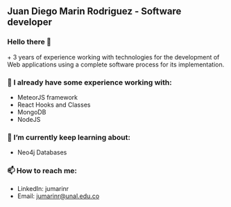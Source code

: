 ## Juan Diego Marin Rodriguez - Software developer

### Hello there 👋

<p>+ 3 years of experience working with technologies for the development of Web applications using a complete software process for its implementation.</p>

### 🌳 I already have some experience working with:
- MeteorJS framework
- React Hooks and Classes
- MongoDB
- NodeJS

### 🌱 I’m currently keep learning about:
- Neo4j Databases

### 📫 How to reach me:
- LinkedIn: jumarinr
- Email: jumarinr@unal.edu.co
